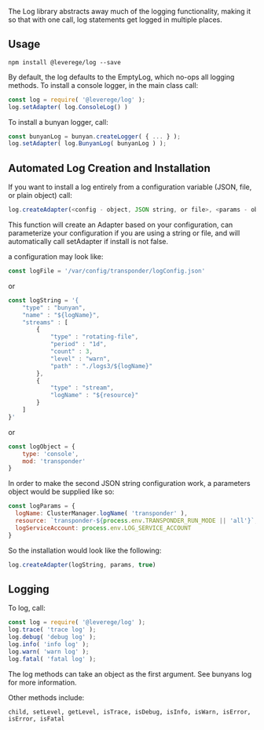 
The Log library abstracts away much of the logging functionality, making it so that with one call, log statements get logged in multiple places. 

## Usage
```shell
npm install @leverege/log --save
```

By default, the log defaults to the EmptyLog, which no-ops all logging methods.
To install a console logger, in the main class call:
```javascript
const log = require( '@leverege/log' );
log.setAdapter( log.ConsoleLog() )
```

To install a bunyan logger, call:
```javascript
const bunyanLog = bunyan.createLogger( { ... } );
log.setAdapter( log.BunyanLog( bunyanLog ) );
```

## Automated Log Creation and Installation

If you want to install a log entirely from a configuration variable (JSON, file, or plain object) call:
```javascript
log.createAdapter(<config - object, JSON string, or file>, <params - object>, <install - boolean>)
```
This function will create an Adapter based on your configuration, can parameterize your configuration if you are using a string or file, and will automatically call setAdapter if install is not false.

a configuration may look like:
```javascript
const logFile = '/var/config/transponder/logConfig.json'
```
or 
```javascript
const logString = '{
	"type" : "bunyan",
	"name" : "${logName}",
	"streams" : [
		{ 
			"type" : "rotating-file",
			"period" : "1d",
			"count" : 3,
			"level" : "warn",
			"path" : "./logs3/${logName}"
		}, 
		{ 
			"type" : "stream",
			"logName" : "${resource}"
		}
	]
}'
```
or
```javascript
const logObject = {
	type: 'console',
	mod: 'transponder'
}
```

In order to make the second JSON string configuration work, a parameters object would be supplied like so:
```javascript
const logParams = {
  logName: ClusterManager.logName( 'transponder' ),
  resource: `transponder-${process.env.TRANSPONDER_RUN_MODE || 'all'}`,
  logServiceAccount: process.env.LOG_SERVICE_ACCOUNT
}
```

So the installation would look like the following:
```javascript
log.createAdapter(logString, params, true)
```

## Logging

To log, call:
```javascript
const log = require( '@leverege/log' );
log.trace( 'trace log' );
log.debug( 'debug log' );
log.info( 'info log' );
log.warn( 'warn log' );
log.fatal( 'fatal log' );
```

The log methods can take an object as the first argument. See bunyans log for more information.

Other methods include:
```
child, setLevel, getLevel, isTrace, isDebug, isInfo, isWarn, isError, isError, isFatal
```

